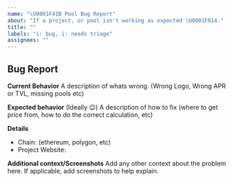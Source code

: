 ```yaml
---
name: "\U0001F41B Pool Bug Report"
about: "If a project, or pool isn't working as expected \U0001F914."
title: ""
labels: "i: bug, i: needs triage"
assignees: ""
---
```


## Bug Report

**Current Behavior**
A description of whats wrong. (Wrong Logo, Wrong APR or TVL, missing pools etc)

**Expected behavior**
(Ideally 😉) A description of how to fix (where to get price from, how to do the correct calculation, etc)

**Details**

- Chain: (ethereum, polygon, etc)
- Project Website:

**Additional context/Screenshots**
Add any other context about the problem here. If applicable, add screenshots to help explain.
